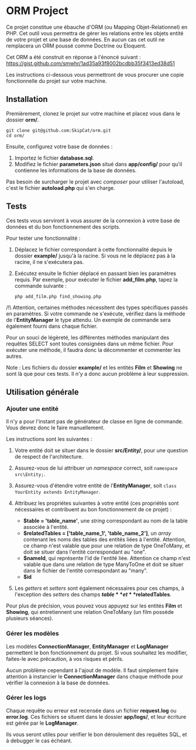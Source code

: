 # ORM Project

Ce projet constitue une ébauche d'ORM (ou Mapping Objet-Relationnel) en PHP. Cet outil vous permettra de gérer les relations entre les objets entité de votre projet et une base de données.
En aucun cas cet outil ne remplacera un ORM poussé comme Doctrine ou Eloquent.

Cet ORM a été construit en réponse à l'énoncé suivant :
https://gist.github.com/smwhr/1ad35a93f8002bcdbb35f3413ed38d51

Les instructions ci-dessous vous permettront de vous procurer une copie fonctionnelle du projet sur votre machine.

## Installation

Premièrement, clonez le projet sur votre machine et placez vous dans le dossier **orm/**.

```
git clone git@github.com:SkipCat/orm.git
cd orm/
```

Ensuite, configurez votre base de données :
1. Importez le fichier **database.sql**.
2. Modifiez le fichier **parameters.json** situé dans **app/config/** pour qu'il contienne les informations de la base de données.

Pas besoin de surcharger le projet avec <i>composer</i> pour utiliser l'autoload, c'est le fichier **autoload.php** qui s'en charge.



## Tests

Ces tests vous serviront à vous assurer de la connexion à votre base de données et du bon fonctionnement des scripts.

Pour tester une fonctionnalité :

1. Déplacez le fichier correspondant à cette fonctionnalité depuis le dossier **example/** jusqu'à la racine. Si vous ne le déplacez pas à la racine, il ne s'exécutera pas.
2. Exécutez ensuite le fichier déplacé en passant bien les paramètres requis. Par exemple, pour exécuter le fichier **add_film.php**, tapez la commande suivante :

	```
	php add_film.php find_showing.php
	```

/!\ Attention, certaines méthodes nécessitent des types spécifiques passés en paramètres. Si votre commande ne s'exécute, vérifiez dans la méthode de l'**EntityManager** le type attendu. Un exemple de commande sera également fourni dans chaque fichier.

Pour un souci de légèreté, les différentes méthodes manipulant des requêtes SELECT sont toutes consignées dans un même fichier. Pour exécuter une méthode, il faudra donc la décommenter et commenter les autres.

Note : Les fichiers du dossier **example/** et les entités **Film** et **Showing** ne sont là que pour ces tests. Il n'y a donc aucun problème à leur suppression.



## Utilisation générale

### Ajouter une entité

Il n'y a pour l'instant pas de générateur de classe en ligne de commande. Vous devrez donc le faire manuellement.

Les instructions sont les suivantes :

1. Votre entité doit se situer dans le dossier **src/Entity/**, pour une question de respect de l'architecture.
2. Assurez-vous de lui attribuer un <i>namespace</i> correct, soit ```namespace src\Entity;```.
3. Assurez-vous d'étendre votre entité de l'**EntityManager**, soit ```class YourEntity extends EntityManager```.
4. Attribuez les propriétes suivantes à votre entité (ces propriétés sont nécessaires et contribuent au bon fonctionnement de ce projet) :

	* **$table = 'table_name'**, une <i>string</i> correspondant au nom de la table associée à l'entité.
	* **$relatedTables = ['table_name_1', 'table_name_2']**, un <i>array</i> contenant les noms des tables des entités liées à l'entité. Attention, ce champ n'est valable que pour une relation de type OneToMany, et doit se situer dans l'entité correspondant au "one".
	* **$nameId**, qui représente l'id de l'entité liée. Attention ce champ n'est valable que dans une relation de type ManyToOne et doit se situer dans le fichier de l'entité correspondant au "many".
	* **$id**

5. Les <i>getters</i> et <i>setters</i> sont également nécessaires pour ces champs, à l'exception des <i>setters</i> des champs **$table** et **$relatedTables**.

Pour plus de précision, vous pouvez vous appuyez sur les entités **Film** et **Showing**, qui entretiennent une relation OneToMany (un film possède plusieurs séances).


### Gérer les modèles

Les modèles **ConnectionManager**, **EntityManager** et **LogManager** permettent le bon fonctionnement du projet. Si vous souhaitez les modifier, faites-le avec précaution, à vos risques et périls.

Aucun problème cependant à l'ajout de modèle. Il faut simplement faire attention à instancier le **ConnectionManager** dans chaque méthode pour vérifier la connexion à la base de données.


### Gérer les logs

Chaque requête ou erreur est recensée dans un fichier **request.log** ou **error.log**. Ces fichiers se situent dans le dossier **app/logs/**, et leur écriture est gérée par le **LogManager**.

Ils vous seront utiles pour vérifier le bon déroulement des requêtes SQL, et à debugger le cas échéant.

